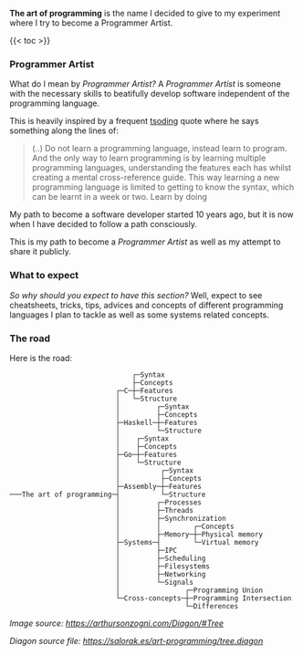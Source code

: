 ---
---
**The art of programming** is the name I decided to give to my experiment where I try to become a Programmer Artist.

{{< toc  >}}

### Programmer Artist
What do I mean by *Programmer Artist?* 
A *Programmer Artist* is someone with the necessary skills to beatifully develop software independent of the programming language.

This is heavily inspired by a frequent [tsoding](twitch.tv/tsoding) quote where he says something along the lines of: 
> (..) Do not learn a programming language, instead learn to program. And the only way to learn programming is by learning multiple programming languages, understanding the features each has whilst creating a mental cross-reference guide. This way learning a new programming language is limited to getting to know the syntax, which can be learnt in a week or two. Learn by doing

My path to become a software developer started 10 years ago, but it is now when I have decided to follow a path consciously.


This is my path to become a *Programmer Artist* as well as my attempt to share it publicly.

### What to expect

*So why should you expect to have this section?*
Well, expect to see cheatsheets, tricks, tips, advices and concepts of different programming languages I plan to tackle as well as some systems related concepts.


### The road

Here is the road:

```goat
                              ┌─Syntax
                              ├─Concepts
                          ┌─C─┼─Features
                          │   └─Structure
                          │         ┌─Syntax
                          │         ├─Concepts
                          ├─Haskell─┼─Features
                          │         └─Structure
                          │    ┌─Syntax
                          │    ├─Concepts
                          ├─Go─┼─Features
                          │    └─Structure
                          │          ┌─Syntax
                          │          ├─Concepts
                          ├─Assembly─┼─Features
───The art of programming─┤          └─Structure
                          │         ┌─Processes
                          │         ├─Threads
                          │         ├─Synchronization
                          │         │        ┌─Concepts
                          │         ├─Memory─┼─Physical memory
                          ├─Systems─┤        └─Virtual memory
                          │         ├─IPC
                          │         ├─Scheduling
                          │         ├─Filesystems
                          │         ├─Networking
                          │         └─Signals
                          │                ┌─Programming Union
                          └─Cross-concepts─┼─Programming Intersection
                                           └─Differences

```

*Image source: https://arthursonzogni.com/Diagon/#Tree*

*Diagon source file: https://salorak.es/art-programming/tree.diagon*

